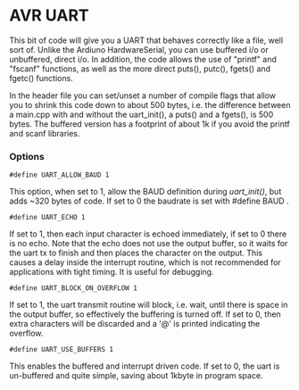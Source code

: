 # AVR UART 

This bit of code will give you a UART that behaves correctly like a file, well sort of. Unlike the Ardiuno HardwareSerial, you can use buffered i/o or unbuffered, direct i/o. In addition, the code allows the use of "printf" and "fscanf" functions, as well as the more direct puts(), putc(), fgets() and fgetc() functions. 

In the header file you can set/unset a number of compile flags that allow you to shrink this code down to about 500 bytes, i.e. the difference between a main.cpp with and without the uart_init(), a puts() and a fgets(), is 500 bytes. The buffered version has a footprint of about 1k if you avoid the printf and scanf libraries.

### Options

```
#define UART_ALLOW_BAUD 1
```
This option, when set to 1, allow the BAUD definition during *uart_init()*, but adds ~320 bytes of code. If set to 0 the baudrate is set with #define BAUD <baudrate>.

```
#define UART_ECHO 1
```
If set to 1, then each input character is echoed immediately, if set to 0 there is no echo. Note that the echo does not use the output buffer, so it waits for the uart tx to finish and then places the character on the output. This causes a delay inside the interrupt routine, which is not recommended for applications with tight timing. It is useful for debugging.

```
#define UART_BLOCK_ON_OVERFLOW 1
```
If set to 1, the uart transmit routine will block, i.e. wait, until there is space in the output buffer, so effectively the buffering is turned off. If set to 0, then extra characters will be discarded and a '@' is printed indicating the overflow.

```
#define UART_USE_BUFFERS 1
```
This enables the buffered and interrupt driven code. If set to 0, the uart is un-buffered and quite simple, saving about 1kbyte in program space.
